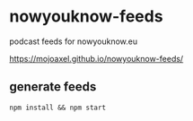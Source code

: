 # nowyouknow-feeds
podcast feeds for nowyouknow.eu

https://mojoaxel.github.io/nowyouknow-feeds/

## generate feeds

`npm install && npm start`
